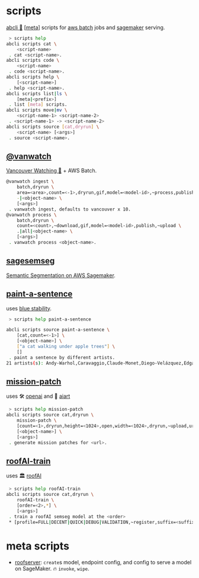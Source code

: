 # scripts

[abcli 🚀](https://github.com/kamangir/awesome-bash-cli) [[meta](./meta/)] scripts for [aws batch](https://aws.amazon.com/batch/) jobs and [sagemaker](https://aws.amazon.com/sagemaker/) serving.

```bash
 > scripts help
abcli scripts cat \
	<script-name>
 . cat <script-name>.
abcli scripts code \
	<script-name>
 . code <script-name>.
abcli scripts help \
	[<script-name>]
 . help <script-name>.
abcli scripts list|ls \
	[meta|<prefix>]
 . list [meta] scripts.
abcli scripts move|mv \
	<script-name-1> <script-name-2>
 . <script-name-1> -> <script-name-2>
abcli scripts source [cat,dryrun] \
	<script-name> [<args>]
 . source <script-name>.
```

## [@vanwatch](./vanwatch_meta/)

[Vancouver Watching 🌈](https://github.com/kamangir/Vancouver-Watching) + AWS Batch.

```bash
@vanwatch ingest \
	batch,dryrun \
	area=<area>,count=<-1>,dryrun,gif,model=<model-id>,~process,publish,~upload \
	-|<object-name> \
	[<args>]
 . vanwatch ingest, defaults to vancouver x 10.
@vanwatch process \
	batch,dryrun \
	count=<count>,~download,gif,model=<model-id>,publish,~upload \
	.|all|<object-name> \
	[<args>]
 . vanwatch process <object-name>.
```

## [sagesemseg](./sagesemseg/)

[Semantic Segmentation on AWS Sagemaker](https://github.com/aws/amazon-sagemaker-examples/blob/main/introduction_to_amazon_algorithms/semantic_segmentation_pascalvoc/semantic_segmentation_pascalvoc.ipynb).

## [paint-a-sentence](./paint-a-sentence.sh)

uses [blue stability](https://github.com/kamangir/blue-stability).

```bash
 > scripts help paint-a-sentence

abcli scripts source paint-a-sentence \
	[cat,count=<-1>] \
	[<object-name>] \
	["a cat walking under apple trees"] \
	[]
 . paint a sentence by different artists.
21 artists(s): Andy-Warhol,Caravaggio,Claude-Monet,Diego-Velázquez,Edgar-Degas,Edvard-Munch,Frida-Kahlo,Gustav-Klimt,Henri-Matisse,J.-M.-W.-Turner,Jackson-Pollock,Johannes-Vermeer,Leonardo-da-Vinci,Michelangelo,Pablo-Picasso,Paul-Cézanne,Paul-Gauguin,Rembrandt,Salvador-Dali,Vincent-van-Gogh,Wassily-Kandinsky
```

## [mission-patch](./mission-patch.sh)

uses 🛠️ [openai](https://github.com/kamangir/openai) and 🎨 [aiart](https://github.com/kamangir/aiart)

```bash
 > scripts help mission-patch
abcli scripts source cat,dryrun \
	mission-patch \
	[count=<1>,dryrun,height=<1024>,open,width=<1024>,dryrun,~upload,url=<url>] \
	[<object-name>] \
	[<args>]
 . generate mission patches for <url>.
```

## [roofAI-train](./roofAI-train.sh)

uses 🏛️ [roofAI](https://github.com/kamangir/roofAI)

```bash
 > scripts help roofAI-train
abcli scripts source cat,dryrun \
	roofAI-train \
	[order=<2>,*] \
	[<args>]
 . train a roofAI semseg model at the <order>
 * [profile=FULL|DECENT|QUICK|DEBUG|VALIDATION,~register,suffix=<suffix>]
```

# meta scripts

- [roofserver](./roofserver/): `create`s model, endpoint config, and config to serve a model on SageMaker. 🔥 `invoke`, `wipe`.
